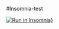
#Insomnia-test

[![Run in Insomnia}](https://insomnia.rest/images/run.svg)](https://insomnia.rest/run/?label=Test%20API&uri=https%3A%2F%2Fraw.githubusercontent.com%2Fmihhalves%2FInsomnia-test%2Fmaster%2Fexport.json)

